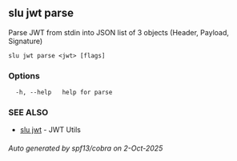 ## slu jwt parse

Parse JWT from stdin into JSON list of 3 objects (Header, Payload, Signature)

```
slu jwt parse <jwt> [flags]
```

### Options

```
  -h, --help   help for parse
```

### SEE ALSO

* [slu jwt](slu_jwt.md)	 - JWT Utils

###### Auto generated by spf13/cobra on 2-Oct-2025
